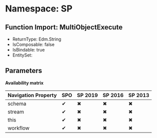 # Namespace: SP

## Function Import: MultiObjectExecute

- ReturnType: Edm.String
- IsComposable: false
- IsBindable: true
- EntitySet: 

## Parameters

**Availability matrix**

Navigation Property | SPO | SP 2019 | SP 2016 | SP 2013
----------|-----|---------|---------|--------
schema | ✔ | ✖ | ✖ | ✖
stream | ✔ | ✖ | ✖ | ✖
this | ✔ | ✖ | ✖ | ✖
workflow | ✔ | ✖ | ✖ | ✖

